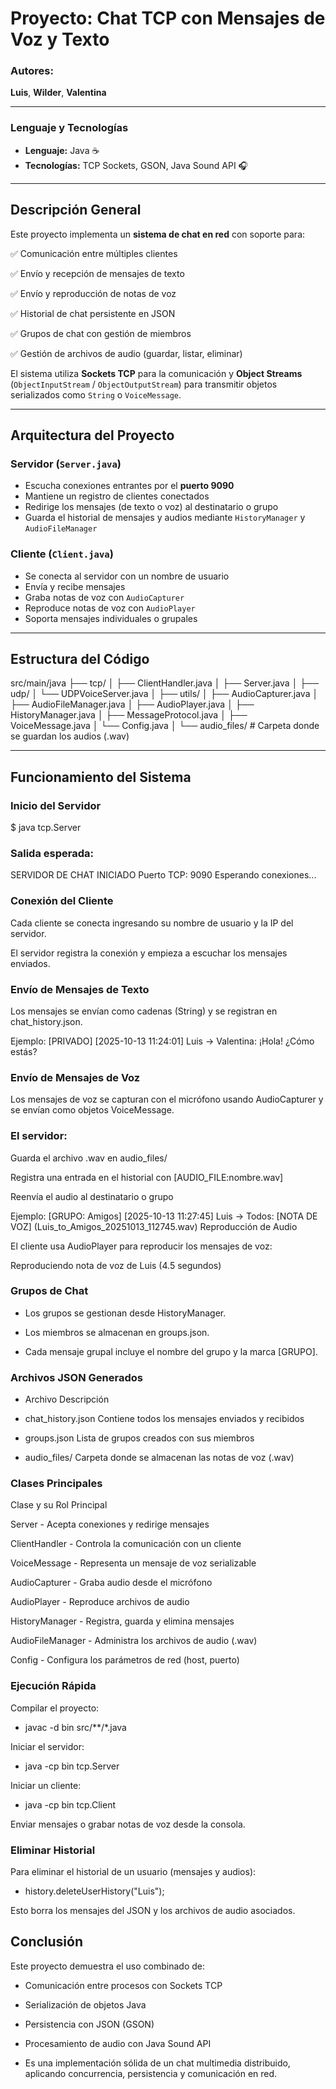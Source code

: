 # Proyecto: Chat TCP con Mensajes de Voz y Texto

### Autores:
**Luis**, **Wilder**, **Valentina**

---

### Lenguaje y Tecnologías
- **Lenguaje:** Java ☕  
- **Tecnologías:** TCP Sockets, GSON, Java Sound API 🎧  

---

## Descripción General

Este proyecto implementa un **sistema de chat en red** con soporte para:

✅ Comunicación entre múltiples clientes 

✅ Envío y recepción de mensajes de texto  

✅ Envío y reproducción de notas de voz  

✅ Historial de chat persistente en JSON  

✅ Grupos de chat con gestión de miembros  

✅ Gestión de archivos de audio (guardar, listar, eliminar)

El sistema utiliza **Sockets TCP** para la comunicación y **Object Streams** (`ObjectInputStream` / `ObjectOutputStream`) para transmitir objetos serializados como `String` o `VoiceMessage`.

---

## Arquitectura del Proyecto

### Servidor (`Server.java`)
- Escucha conexiones entrantes por el **puerto 9090**  
- Mantiene un registro de clientes conectados  
- Redirige los mensajes (de texto o voz) al destinatario o grupo  
- Guarda el historial de mensajes y audios mediante `HistoryManager` y `AudioFileManager`

### Cliente (`Client.java`)
- Se conecta al servidor con un nombre de usuario  
- Envía y recibe mensajes  
- Graba notas de voz con `AudioCapturer`  
- Reproduce notas de voz con `AudioPlayer`  
- Soporta mensajes individuales o grupales  

---

## Estructura del Código

src/main/java
├── tcp/
│ ├── ClientHandler.java
│ ├── Server.java
│
├── udp/
│ └── UDPVoiceServer.java
│
├── utils/
│ ├── AudioCapturer.java
│ ├── AudioFileManager.java
│ ├── AudioPlayer.java
│ ├── HistoryManager.java
│ ├── MessageProtocol.java
│ ├── VoiceMessage.java
│ └── Config.java
│
└── audio_files/ # Carpeta donde se guardan los audios (.wav)

---

##  Funcionamiento del Sistema

### Inicio del Servidor

$ java tcp.Server

### Salida esperada:

SERVIDOR DE CHAT INICIADO
Puerto TCP: 9090
Esperando conexiones...

### Conexión del Cliente

Cada cliente se conecta ingresando su nombre de usuario y la IP del servidor.

El servidor registra la conexión y empieza a escuchar los mensajes enviados.

### Envío de Mensajes de Texto

Los mensajes se envían como cadenas (String) y se registran en chat_history.json.

Ejemplo:
[PRIVADO] [2025-10-13 11:24:01] Luis → Valentina: ¡Hola! ¿Cómo estás?

### Envío de Mensajes de Voz

Los mensajes de voz se capturan con el micrófono usando AudioCapturer y se envían como objetos VoiceMessage.

### El servidor:

Guarda el archivo .wav en audio_files/

Registra una entrada en el historial con [AUDIO_FILE:nombre.wav]

Reenvía el audio al destinatario o grupo

Ejemplo:
[GRUPO: Amigos] [2025-10-13 11:27:45] Luis → Todos: [NOTA DE VOZ] (Luis_to_Amigos_20251013_112745.wav)
Reproducción de Audio

El cliente usa AudioPlayer para reproducir los mensajes de voz:

Reproduciendo nota de voz de Luis (4.5 segundos)

### Grupos de Chat

- Los grupos se gestionan desde HistoryManager.

- Los miembros se almacenan en groups.json.

- Cada mensaje grupal incluye el nombre del grupo y la marca [GRUPO].

### Archivos JSON Generados

- Archivo	Descripción

- chat_history.json	Contiene todos los mensajes enviados y recibidos

- groups.json	Lista de grupos creados con sus miembros

- audio_files/	Carpeta donde se almacenan las notas de voz (.wav)

### Clases Principales

Clase y su	Rol Principal

Server - 	Acepta conexiones y redirige mensajes

ClientHandler	- Controla la comunicación con un cliente

VoiceMessage - Representa un mensaje de voz serializable

AudioCapturer -	Graba audio desde el micrófono

AudioPlayer -	Reproduce archivos de audio

HistoryManager -	Registra, guarda y elimina mensajes

AudioFileManager -	Administra los archivos de audio (.wav)

Config -	Configura los parámetros de red (host, puerto)

### Ejecución Rápida

Compilar el proyecto:

- javac -d bin src/**/*.java

Iniciar el servidor:

- java -cp bin tcp.Server

Iniciar un cliente:

- java -cp bin tcp.Client

Enviar mensajes o grabar notas de voz desde la consola.

### Eliminar Historial

Para eliminar el historial de un usuario (mensajes y audios):

- history.deleteUserHistory("Luis");
  
Esto borra los mensajes del JSON y los archivos de audio asociados.

## Conclusión 

Este proyecto demuestra el uso combinado de:

- Comunicación entre procesos con Sockets TCP

- Serialización de objetos Java

- Persistencia con JSON (GSON)

- Procesamiento de audio con Java Sound API

- Es una implementación sólida de un chat multimedia distribuido, aplicando concurrencia, persistencia y comunicación en red.
